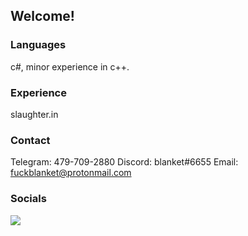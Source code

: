 ## Welcome!

### Languages
c#, minor experience in c++.

### Experience
slaughter.in

### Contact
Telegram: 479-709-2880
Discord: blanket#6655
Email: fuckblanket@protonmail.com

### Socials 



![](https://github-readme-stats.vercel.app/api?username=joshissrsly&count_private=true&show_icons=true&theme=radical)
